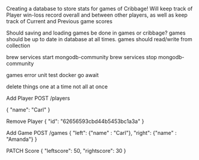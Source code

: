 Creating a database to store stats for games of Cribbage!
Will keep track of Player win-loss record overall and between other players, as well as keep track of Current and Previous game scores

Should saving and loading games be done in games or cribbage?
games should be up to date in database at all times. games should read/write from collection

brew services start mongodb-community
brew services stop mongodb-community


games
error
unit test
docker
go await

delete things one at a time not all at once


Add Player
POST /players

{
    "name": "Carl"
}

Remove Player
{
    "id": "62656593cbd44b5453bc1a3a"
}

Add Game
POST /games
{
    "left": {"name" : "Carl"},
    "right": {"name" : "Amanda"}
}

PATCH Score
{
    "leftscore": 50,
    "rightscore": 30
}
